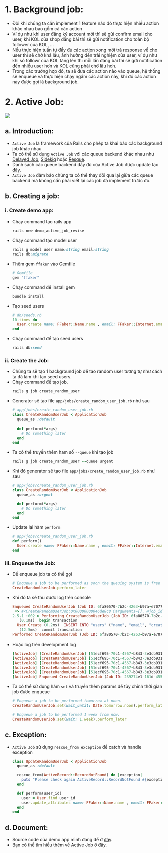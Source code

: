 # 1. Background job:
- Đôi khi chúng ta cần implement 1 feature nào đó thực hiện nhiều action khác nhau bao gồm cả các action 
- Ví dụ như khi user đăng ký account mới thì sẽ gửi confirm email cho user, khi KOL của shop đăng bài thì sẽ gửi notification cho toàn bộ follower của KOL, ...
- Nếu thực hiện tuần tự đầy đủ các action xong mới trả response về cho user thì sẽ chờ khá lâu, ảnh hưởng đến trải nghiệm của user, ví dụ như khi số followr của KOL tăng lên thì mỗi lần đăng bài thì sẽ gửi notification đến nhiều user hơn và KOL cũng phải chờ lâu hơn.
- Trong các trường hợp đó, ta sẽ đưa các action nào vào queue, hệ thống sẽ enqueue và thực hiện chạy ngầm các action này, khi đó các action này được gọi là background job.

# 2. Active Job:
![](https://images.viblo.asia/0cfe6812-3084-4331-a50c-6a34c0673cf6.jpg)
## a. Introduction:
- `Active Job` là framework của Rails cho phép ta khai báo các background job khác nhau
- Ta có thể sử dụng `Active Job` với các queue backend khác nhau như [Delayed Job](https://github.com/collectiveidea/delayed_job), [Sidekiq](https://github.com/mperham/sidekiq) hoặc [Resque](https://github.com/resque/resque).
- Danh sách các queue backend đầy đủ của Active Job được update tạo [đây](https://api.rubyonrails.org/classes/ActiveJob/QueueAdapters.html).
- `Active Job` đảm bảo chúng ta có thể thay đổi qua lại giữa các queue backend mà không cần phải viết lại các job đã implement trước đó.

## b. Creating a job:
### i. Create demo app:
- Chạy command tạo rails app
    ```ruby
    rails new demo_active_job_revise
    ```
- Chạy command tạo model user
    ```ruby
    rails g model user name:string email:string
    rails db:migrate
    ```
- Thêm gem `ffaker` vào Gemfile
    ```ruby
    # Gemfile
    gem "ffaker"
    ```
- Chạy command để install gem 
    ```ruby
    bundle install
    ```
- Tạo seed users
    ```ruby
    # db/seeds.rb
    10.times do
      User.create name: FFaker::Name.name , email: FFaker::Internet.email
    end
    ```
- Chạy command để tạo seed users
    ```ruby
    rails db:seed
    ```

### ii. Create the Job:
- Chúng ta sẽ tạo 1 background job để tạo random user tương tự như cách ta đã làm khi tạo seed users.
- Chạy command để tạo job.
    ```ruby
    rails g job create_random_user
    ```
- Generator sẽ tạo file `app/jobs/create_random_user_job.rb` như sau
    ```ruby
    # app/jobs/create_random_user_job.rb
    class CreateRandomUserJob < ApplicationJob
      queue_as :default

      def perform(*args)
        # Do something later
      end
    end
    ```
- Ta có thể truyền thêm ham số `--queue` khi tạo job
    ```ruby
    rails g job create_random_user --queue urgent
    ```
- Khi đó generator sẽ tạo file `app/jobs/create_random_user_job.rb` như sau
    ```ruby
    # app/jobs/create_random_user_job.rb
    class CreateRandomUserJob < ApplicationJob
      queue_as :urgent

      def perform(*args)
        # Do something later
      end
    end
    ```
- Update lại hàm `perform`
    ```ruby
    # app/jobs/create_random_user_job.rb
    def perform()
      User.create name: FFaker::Name.name , email: FFaker::Internet.email
    end
    ```
    
### iii. Enqueue the Job:
- Để enqueue job ta có thể gọi
    ```ruby
    # Enqueue a job to be performed as soon the queuing system is free
    CreateRandomUserJob.perform_later
    ```
- Khi đó ta sẽ thu đươc log trên console 
    ```ruby
    Enqueued CreateRandomUserJob (Job ID: 6fa80570-7b2c-4263-b97a-e707797cadd6) to Async(default)
     => #<CreateRandomUserJob:0x00000000046de8c8 @arguments=[], @job_id="6fa80570-7b2c-4263-b97a-e707797cadd6", @queue_name="default", @priority=nil, @executions=0, @provider_job_id="c881286e-b834-46c5-b75a-8b97ab0d51d8"> 
    2.5.1 :002 > Performing CreateRandomUserJob (Job ID: 6fa80570-7b2c-4263-b97a-e707797cadd6) from Async(default)
       (0.1ms)  begin transaction
      User Create (0.2ms)  INSERT INTO "users" ("name", "email", "created_at", "updated_at") VALUES (?, ?, ?, ?)  [["name", "Earl Moore"], ["email", "frances@durganoconnell.name"], ["created_at", "2019-07-01 04:19:25.463957"], ["updated_at", "2019-07-01 04:19:25.463957"]]
       (12.5ms)  commit transaction
    Performed CreateRandomUserJob (Job ID: 6fa80570-7b2c-4263-b97a-e707797cadd6) from Async(default) in 64.11ms
    ```
- Hoặc log trên development.log
    ```ruby
    [ActiveJob] [CreateRandomUserJob] [51ecf695-70c1-4567-b843-3e3cb9319e10] Performing CreateRandomUserJob (Job ID: 51ecf695-70c1-4567-b843-3e3cb9319e10) from Async(default)
    [ActiveJob] [CreateRandomUserJob] [51ecf695-70c1-4567-b843-3e3cb9319e10]   [1m[35m (0.1ms)[0m  [1m[36mbegin transaction[0m
    [ActiveJob] [CreateRandomUserJob] [51ecf695-70c1-4567-b843-3e3cb9319e10]   [1m[36mUser Create (0.6ms)[0m  [1m[32mINSERT INTO "users" ("name", "email", "created_at", "updated_at") VALUES (?, ?, ?, ?)[0m  [["name", "Earl Moore"], ["email", "frances@durganoconnell.name"], ["created_at", "2019-07-01 04:19:08.410595"], ["updated_at", "2019-07-01 04:19:08.410595"]]
    [ActiveJob] [CreateRandomUserJob] [51ecf695-70c1-4567-b843-3e3cb9319e10]   [1m[35m (15.6ms)[0m  [1m[36mcommit transaction[0m
    [ActiveJob] [CreateRandomUserJob] [51ecf695-70c1-4567-b843-3e3cb9319e10] Performed CreateRandomUserJob (Job ID: 51ecf695-70c1-4567-b843-3e3cb9319e10) from Async(default) in 20.48ms
    [ActiveJob] Enqueued CreateRandomUserJob (Job ID: 239274e1-161d-455f-a795-9c0083377e96) to Async(default)
    ```
- Ta có thể sử dụng hàm `set` và truyền thêm params để tùy chỉnh thời gian job đươc enqueue
    ```ruby
    # Enqueue a job to be performed tomorrow at noon.
    CreateRandomUserJob.set(wait_until: Date.tomorrow.noon).perform_later

    # Enqueue a job to be performed 1 week from now.
    CreateRandomUserJob.set(wait: 1.week).perform_later
    ```

## c. Exception:
- `Active Job` sử dụng `rescue_from exception` để catch và handle exception
    ```ruby
    class UpdateRandomUserJob < ApplicationJob
      queue_as :default

      rescue_from(ActiveRecord::RecordNotFound) do |exception|
        puts "Please check again ActiveRecord::RecordNotFound #{exception.message}"
      end

      def perform(user_id)
        user = User.find user_id
        user.update_attributes name: FFaker::Name.name , email: FFaker::Internet.email
      end
    end
    ```

## d. Document:
- Source code của demo app mình đang để ở [đây](https://github.com/LeTanThanh/demo_active_job_revise).
- Bạn có thể tìm hiểu thêm về Active Job ở [đây](https://guides.rubyonrails.org/active_job_basics.html).